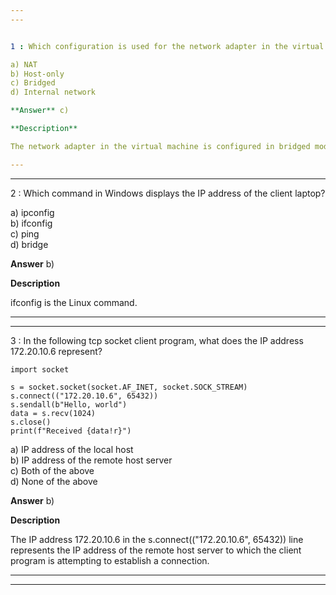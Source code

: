 ```yaml
---  
---  


1 : Which configuration is used for the network adapter in the virtual machine, running the server in the demo?  

a) NAT  
b) Host-only  
c) Bridged  
d) Internal network  

**Answer** c)  

**Description**  

The network adapter in the virtual machine is configured in bridged mode.  

---  
```

---  


2 : Which command in Windows displays the IP address of the client laptop?  

a) ipconfig  
b) ifconfig  
c) ping  
d) bridge  

**Answer** b)  

**Description**  

ifconfig is the Linux command.  

---  
---  


3 : In the following tcp socket client program, what does the IP address 172.20.10.6 represent?  

```
import socket 

s = socket.socket(socket.AF_INET, socket.SOCK_STREAM) 
s.connect(("172.20.10.6", 65432)) 
s.sendall(b"Hello, world") 
data = s.recv(1024) 
s.close() 
print(f"Received {data!r}")
```

a) IP address of the local host  
b) IP address of the remote host server  
c) Both of the above  
d) None of the above  

**Answer** b)  

**Description**  

The IP address 172.20.10.6 in the s.connect(("172.20.10.6", 65432)) line represents the IP address of the remote host server to which the client program is attempting to establish a connection.  

---  
---  






